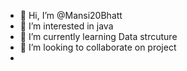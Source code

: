 - 👋 Hi, I’m @Mansi20Bhatt
- 👀 I’m interested in java
- 🌱 I’m currently learning Data strcuture
- 💞️ I’m looking to collaborate on project
-

<!---
Mansi20Bhatt/Mansi20Bhatt is a ✨ special ✨ repository because its `README.md` (this file) appears on your GitHub profile.
You can click the Preview link to take a look at your changes.
--->
